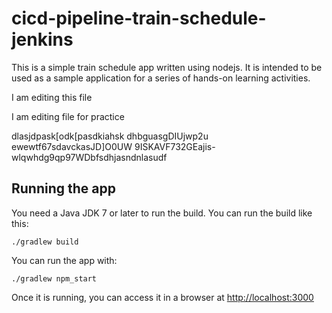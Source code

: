 # cicd-pipeline-train-schedule-jenkins

This is a simple train schedule app written using nodejs. It is intended to be used as a sample application for a series of hands-on learning activities.

I am editing this file

I am editing file for practice

dlasjdpask[odk[pasdkiahsk dhbguasgDIUjwp2u  ewewtf67sdavckasJD]O0UW 9ISKAVF732GEajis-   wlqwhdg9qp97WDbfsdhjasndnlasudf

## Running the app

You need a Java JDK 7 or later to run the build. You can run the build like this:

    ./gradlew build

You can run the app with:

    ./gradlew npm_start

Once it is running, you can access it in a browser at [http://localhost:3000](http://localhost:3000)
